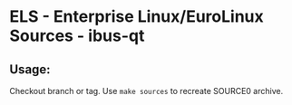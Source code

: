 # ELS - Enterprise Linux/EuroLinux Sources - ibus-qt
 
## Usage:
  Checkout branch or tag. Use `make sources` to recreate  SOURCE0 archive.
